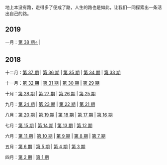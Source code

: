 地上本没有路，走得多了便成了路，人生的路也是如此，让我们一同探索出一条活出自己的路。

2019
--- 
一月：[第 38 期⭐](https://github.com/lianmt/weekly/blob/master/docs/2019/38.md) | 

2018
--- 

十二月：[第 37 期](https://github.com/lianmt/weekly/blob/master/docs/2018/37.md) | [第 36 期](https://github.com/lianmt/weekly/blob/master/docs/2018/36.md) | [第 35 期](https://github.com/lianmt/weekly/blob/master/docs/2018/35.md) | [第 34 期](https://github.com/lianmt/weekly/blob/master/docs/2018/34.md) | [第 33 期](https://github.com/lianmt/weekly/blob/master/docs/2018/33.md)

十一月：[第 32 期](https://github.com/lianmt/weekly/blob/master/docs/2018/32.md) | [第 31 期](https://github.com/lianmt/weekly/blob/master/docs/2018/31.md) | [第 30 期](https://github.com/lianmt/weekly/blob/master/docs/2018/30.md) | [第 29 期](https://github.com/lianmt/weekly/blob/master/docs/2018/29.md)

十月：[第 28 期](https://github.com/lianmt/weekly/blob/master/docs/2018/28.md) | [第 27 期](https://github.com/lianmt/weekly/blob/master/docs/2018/27.md)  | [第 26 期](https://github.com/lianmt/weekly/blob/master/docs/2018/26.md) | [第 25 期](https://github.com/lianmt/weekly/blob/master/docs/2018/25.md)

九月：[第 24 期](https://github.com/lianmt/weekly/blob/master/docs/2018/24.md) | [第 23 期](https://github.com/lianmt/weekly/blob/master/docs/2018/23.md) | [第 22 期](https://github.com/lianmt/weekly/blob/master/docs/2018/22.md) | [第 21 期](https://github.com/lianmt/weekly/blob/master/docs/2018/21.md)

八月：[第 20 期](https://github.com/lianmt/weekly/blob/master/docs/2018/20.md) | [第 19 期](https://github.com/lianmt/weekly/blob/master/docs/2018/19.md) | [第 18 期](https://github.com/lianmt/weekly/blob/master/docs/2018/18.md) | [第 17 期](https://github.com/lianmt/weekly/blob/master/docs/2018/17.md) | [第 16 期](https://github.com/lianmt/weekly/blob/master/docs/2018/16.md)

七月：[第 15 期](https://github.com/lianmt/weekly/blob/master/docs/2018/15.md) | [第 14 期](https://github.com/lianmt/weekly/blob/master/docs/2018/14.md) | [第 13 期](https://github.com/lianmt/weekly/blob/master/docs/2018/13.md) | [第 12 期](https://github.com/lianmt/weekly/blob/master/docs/2018/12.md)

六月：[第 11 期](https://github.com/lianmt/weekly/blob/master/docs/2018/11.md) | [第 10 期](https://github.com/lianmt/weekly/blob/master/docs/2018/10.md) | [第 9 期](https://github.com/lianmt/weekly/blob/master/docs/2018/09.md) | [第 8 期](https://github.com/lianmt/weekly/blob/master/docs/2018/08.md) | [第 7 期](https://github.com/lianmt/weekly/blob/master/docs/2018/07.md)

五月：[第 6 期](https://github.com/lianmt/weekly/blob/master/docs/2018/06.md) | [第 5 期](https://github.com/lianmt/weekly/blob/master/docs/2018/05.md) | [第 4 期](https://github.com/lianmt/weekly/blob/master/docs/2018/04.md) | [第 3 期](https://github.com/lianmt/weekly/blob/master/docs/2018/03.md)

四月：[第 2 期](https://github.com/lianmt/weekly/blob/master/docs/2018/02.md) | [第 1 期](https://github.com/lianmt/weekly/blob/master/docs/2018/01.md)
